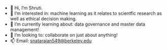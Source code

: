 - 👋 Hi, I’m Shruti. 
- 👀 I’m interested in: machine learning as it relates to scientfic research as well as ethical decision making. 
- 🌱 I’m currently learning about: data governance and master data management! 
- 💞️ I’m looking to: collaborate on just about anything! 
- 📫 Email: snatarajan549@berkeley.edu 

<!---
s-natarajan549/s-natarajan549 is a ✨ special ✨ repository because its `README.md` (this file) appears on your GitHub profile.
You can click the Preview link to take a look at your changes.
--->
